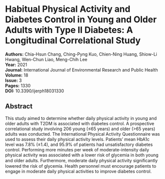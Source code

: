 # Habitual Physical Activity and Diabetes Control in Young and Older Adults with Type II Diabetes: A Longitudinal Correlational Study

**Authors:** Chia-Hsun Chang, Ching-Pyng Kuo, Chien-Ning Huang, Shiow-Li Hwang, Wen-Chun Liao, Meng-Chih Lee  
**Year:** 2021  
**Journal:** International Journal of Environmental Research and Public Health  
**Volume:** 18  
**Issue:** 3  
**Pages:** 1330  
**DOI:** 10.3390/ijerph18031330  

## Abstract
This study aimed to determine whether daily physical activity in young and older adults with T2DM is associated with diabetes control. A prospective correlational study involving 206 young (≤65 years) and older (>65 years) adults was conducted. The International Physical Activity Questionnaire was used to assess their daily physical activity levels. Patients’ mean HbA1c level was 7.8% (±1.4), and 95.9% of patients had unsatisfactory diabetes control. Performing more minutes per week of moderate-intensity daily physical activity was associated with a lower risk of glycemia in both young and older adults. Furthermore, moderate daily physical activity signiﬁcantly lowered the risk of glycemia. Health personnel must encourage patients to engage in moderate daily physical activities to improve diabetes control.

